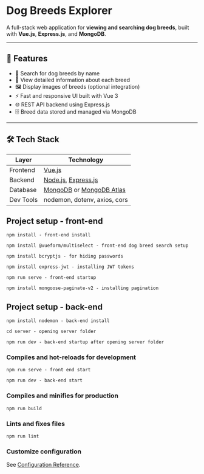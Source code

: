# Dog Breeds Explorer

A full-stack web application for **viewing and searching dog breeds**, built with **Vue.js**, **Express.js**, and **MongoDB**.

---

## 🚀 Features

- 🔎 Search for dog breeds by name  
- 🐾 View detailed information about each breed  
- 🖼️ Display images of breeds (optional integration)  
- ⚡ Fast and responsive UI built with Vue 3  
- 🌐 REST API backend using Express.js  
- 🗄️ Breed data stored and managed via MongoDB  

---

## 🛠️ Tech Stack

| Layer     | Technology                                |
|-----------|--------------------------------------------|
| Frontend  | [Vue.js](https://vuejs.org/)               |
| Backend   | [Node.js](https://nodejs.org/), [Express.js](https://expressjs.com/) |
| Database  | [MongoDB](https://www.mongodb.com/) or [MongoDB Atlas](https://www.mongodb.com/cloud/atlas) |
| Dev Tools | nodemon, dotenv, axios, cors               |


## Project setup - front-end
```
npm install - front-end install
```
```
npm install @vueform/multiselect - front-end dog breed search setup
```
```
npm install bcryptjs - for hiding passwords
```
```
npm install express-jwt - installing JWT tokens
```
```
npm run serve - front-end startup 
```
```
npm install mongoose-paginate-v2 - installing pagination 
```

## Project setup - back-end
```
npm install nodemon - back-end install
```
```
cd server - opening server folder
```
```
npm run dev - back-end startup after opening server folder
```

### Compiles and hot-reloads for development
```
npm run serve - front end start
```
```
npm run dev - back-end start
```

### Compiles and minifies for production
```
npm run build
```

### Lints and fixes files
```
npm run lint
```

### Customize configuration
See [Configuration Reference](https://cli.vuejs.org/config/).

